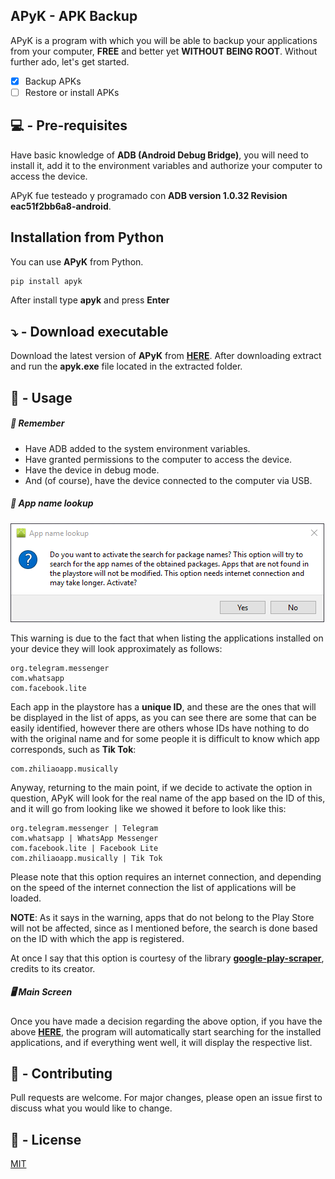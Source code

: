 ## APyK - APK Backup

APyK is a program with which you will be able to backup your applications from your computer, **FREE** and better yet **WITHOUT BEING ROOT**. Without further ado, let's get started.

- [x] Backup APKs
- [ ] Restore or install APKs

## :computer: - ​Pre-requisites

Have basic knowledge of **ADB (Android Debug Bridge)**, you will need to install it, add it to the environment variables and authorize your computer to access the device.

APyK fue testeado y programado con **ADB version 1.0.32 Revision eac51f2bb6a8-android**.

## Installation from Python

You can use **APyK** from Python.

```bash
pip install apyk
```

After install type **apyk** and press **Enter**

## :arrow_heading_down: ​- Download executable

Download the latest version of **APyK** from [**HERE**](/jalkhov/apyk/releases/latest/download/asset-name.zip). After downloading extract and run the **apyk.exe** file located in the extracted folder.

## :blue_book: - Usage

##### 👀 Remember

* Have ADB added to the system environment variables.
* Have granted permissions to the computer to access the device.
* Have the device in debug mode.
* And (of course), have the device connected to the computer via USB.

##### 🔎 App name lookup

![1.Name_Lookup](screenshots/1.Name_Lookup.PNG)

This warning is due to the fact that when listing the applications installed on your device they will look approximately as follows:

```text
org.telegram.messenger
com.whatsapp
com.facebook.lite
```

Each app in the playstore has a **unique ID**, and these are the ones that will be displayed in the list of apps, as you can see there are some that can be easily identified, however there are others whose IDs have nothing to do with the original name and for some people it is difficult to know which app corresponds, such as **Tik Tok**:

```text
com.zhiliaoapp.musically
```

Anyway, returning to the main point, if we decide to activate the option in question, APyK will look for the real name of the app based on the ID of this, and it will go from looking like we showed it before to look like this:

```text
org.telegram.messenger | Telegram
com.whatsapp | WhatsApp Messenger
com.facebook.lite | Facebook Lite
com.zhiliaoapp.musically | Tik Tok
```

Please note that this option requires an internet connection, and depending on the speed of the internet connection the list of applications will be loaded.

**NOTE**: As it says in the warning, apps that do not belong to the Play Store will not be affected, since as I mentioned before, the search is done based on the ID with which the app is registered.

At once I say that this option is courtesy of the library [**google-play-scraper**](https://github.com/JoMingyu/google-play-scraper), credits to its creator.

##### 🖥️ Main Screen

Once you have made a decision regarding the above option, if you have the above **[HERE](#-remember)**, the program will automatically start searching for the installed applications, and if everything went well, it will display the respective list.

## 💪 - Contributing

Pull requests are welcome. For major changes, please open an issue first to discuss what you would like to change.

## 📝 - License
[MIT](https://choosealicense.com/licenses/mit/)